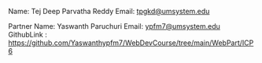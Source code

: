 Name: Tej Deep Parvatha Reddy 
Email: tpgkd@umsystem.edu

Partner Name: Yaswanth Paruchuri
Email: ypfm7@umsystem.edu
GithubLink : https://github.com/Yaswanthypfm7/WebDevCourse/tree/main/WebPart/ICP6
